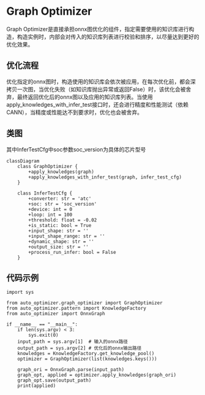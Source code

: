 # Graph Optimizer

Graph Optimizer是直接承担onnx图优化的组件，指定需要使用的知识库进行构造，构造实例时，内部会对传入的知识库列表进行校验和排序，以尽量达到更好的优化效果。

## 优化流程

优化指定的onnx图时，构造使用的知识库会依次被应用，在每次优化前，都会深拷贝一次图，当优化失败（如知识库抛出异常或返回False）时，该优化会被舍弃，最终返回优化后的onnx图以及应用的知识库列表。当使用apply_knowledges_with_infer_test接口时，还会进行精度和性能测试（依赖CANN），当精度或性能达不到要求时，优化也会被舍弃。

## 类图

其中InferTestCfg中soc参数soc_version为具体的芯片型号
```mermaid
classDiagram
    class GraphOptimizer {
        +apply_knowledges(graph)
        +apply_knowledges_with_infer_test(graph, infer_test_cfg)
    }

    class InferTestCfg {
        +converter: str = 'atc'
        +soc: str = 'soc_version'
        +device: int = 0
        +loop: int = 100
        +threshold: float = -0.02
        +is_static: bool = True
        +input_shape: str = ''
        +input_shape_range: str = ''
        +dynamic_shape: str = ''
        +output_size: str = ''
        +process_run_infer: bool = False
    }
```

## 代码示例

```python3
import sys

from auto_optimizer.graph_optimizer import GraphOptimizer
from auto_optimizer.pattern import KnowledgeFactory
from auto_optimizer import OnnxGraph

if __name__ == "__main__":
    if len(sys.argv) < 3:
        sys.exit(0)
    input_path = sys.argv[1]  # 输入的onnx路径
    output_path = sys.argv[2] # 优化后的onnx输出路径
    knowledges = KnowledgeFactory.get_knowledge_pool()
    optimizer = GraphOptimizer(list(knowledges.keys()))

    graph_ori = OnnxGraph.parse(input_path)
    graph_opt, applied = optimizer.apply_knowledges(graph_ori)
    graph_opt.save(output_path)
    print(applied)
```
